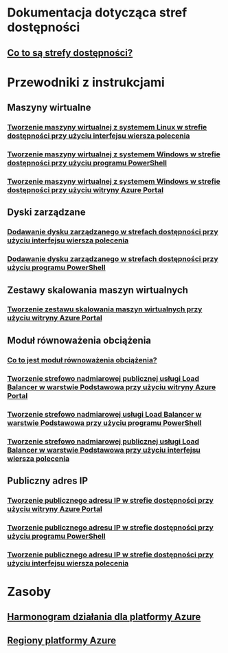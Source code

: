 
# Dokumentacja dotycząca stref dostępności
## [Co to są strefy dostępności?](az-overview.md)

# Przewodniki z instrukcjami

## Maszyny wirtualne
### [Tworzenie maszyny wirtualnej z systemem Linux w strefie dostępności przy użyciu interfejsu wiersza polecenia](../virtual-machines/linux/create-cli-availability-zone.md)
### [Tworzenie maszyny wirtualnej z systemem Windows w strefie dostępności przy użyciu programu PowerShell](../virtual-machines/windows/create-powershell-availability-zone.md)
### [Tworzenie maszyny wirtualnej z systemem Windows w strefie dostępności przy użyciu witryny Azure Portal](../virtual-machines/windows/create-portal-availability-zone.md)


## Dyski zarządzane
### [Dodawanie dysku zarządzanego w strefach dostępności przy użyciu interfejsu wiersza polecenia](../virtual-machines/linux/add-disk.md#use-managed-disks)
### [Dodawanie dysku zarządzanego w strefach dostępności przy użyciu programu PowerShell](../virtual-machines/windows/attach-disk-ps.md#add-an-empty-data-disk-to-a-virtual-machine)

## Zestawy skalowania maszyn wirtualnych
### [Tworzenie zestawu skalowania maszyn wirtualnych przy użyciu witryny Azure Portal](../virtual-machine-scale-sets/virtual-machine-scale-sets-portal-create.md)

## Moduł równoważenia obciążenia
### [Co to jest moduł równoważenia obciążenia?](../load-balancer/load-balancer-standard-overview.md)
### [Tworzenie strefowo nadmiarowej publicznej usługi Load Balancer w warstwie Podstawowa przy użyciu witryny Azure Portal](../load-balancer/load-balancer-get-started-internet-az-portal.md)
### [Tworzenie strefowo nadmiarowej usługi Load Balancer w warstwie Podstawowa przy użyciu programu PowerShell](../load-balancer/load-balancer-get-started-internet-az-powershell.md)
### [Tworzenie strefowo nadmiarowej publicznej usługi Load Balancer w warstwie Podstawowa przy użyciu interfejsu wiersza polecenia](../load-balancer/load-balancer-get-started-internet-az-cli.md)

## Publiczny adres IP
### [Tworzenie publicznego adresu IP w strefie dostępności przy użyciu witryny Azure Portal](../virtual-network/create-public-ip-availability-zone-portal.md)
### [Tworzenie publicznego adresu IP w strefie dostępności przy użyciu programu PowerShell](../virtual-network/create-public-ip-availability-zone-powershell.md)
### [Tworzenie publicznego adresu IP w strefie dostępności przy użyciu interfejsu wiersza polecenia](../virtual-network/create-public-ip-availability-zone-cli.md)

# Zasoby
## [Harmonogram działania dla platformy Azure](https://azure.microsoft.com/roadmap/)
## [Regiony platformy Azure](https://azure.microsoft.com/regions/)
